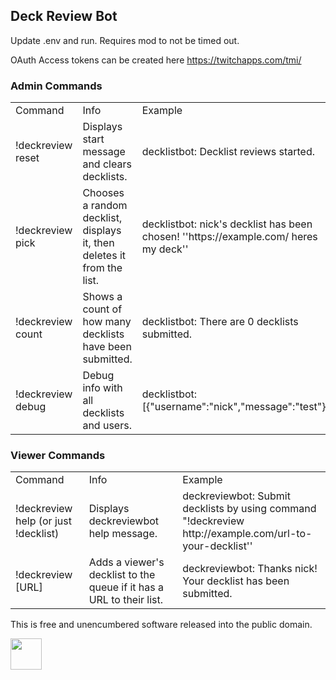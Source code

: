 ## Deck Review Bot

Update .env and run. Requires mod to not be timed out.

OAuth Access tokens can be created here https://twitchapps.com/tmi/

### Admin Commands

<table>
<tr>
  <td>Command</td>
  <td>Info</td>
  <td>Example</td>
</tr><tr>
  <td>!deckreview reset</td>
  <td>Displays start message and clears decklists.</td>
  <td>decklistbot: Decklist reviews started.</td>
</tr><tr>
  <td>!deckreview pick</td>
  <td>Chooses a random decklist, displays it, then deletes it from the list.</td>
  <td>decklistbot: nick's decklist has been chosen! ''https://example.com/ heres my deck''</td>
</tr><tr>
  <td>!deckreview count</td>
  <td>Shows a count of how many decklists have been submitted.</td>
  <td>decklistbot: There are 0 decklists submitted.</td>
</tr><tr>
  <td>!deckreview debug</td>
  <td>Debug info with all decklists and users.</td>
  <td>decklistbot: [{"username":"nick","message":"test"}]</td>
</tr>
</table>


### Viewer Commands

<table>
<tr>
  <td>Command</td>
  <td>Info</td>
  <td>Example</td>
</tr><tr>
  <td>!deckreview help (or just !decklist)</td>
  <td>Displays deckreviewbot help message.</td>
  <td>deckreviewbot: Submit decklists by using command "!deckreview http://example.com/url-to-your-decklist''</td>
</tr><tr>
  <td>!deckreview [URL]</td>
  <td>Adds a viewer's decklist to the queue if it has a URL to their list.</td>
  <td>deckreviewbot: Thanks nick! Your decklist has been submitted.</td>
</tr>
</table>

This is free and unencumbered software released into the public domain.


<img src="https://upload.wikimedia.org/wikipedia/commons/thumb/8/84/Public_Domain_Mark_button.svg/1200px-Public_Domain_Mark_button.svg.png" height=50>
